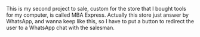 This is my second project to sale, custom for the store that I bought tools for my computer, is called MBA Express. Actually this store just answer by WhatsApp, and wanna keep like this, so I have to put a button to redirect the user to a WhatsApp chat with the salesman.